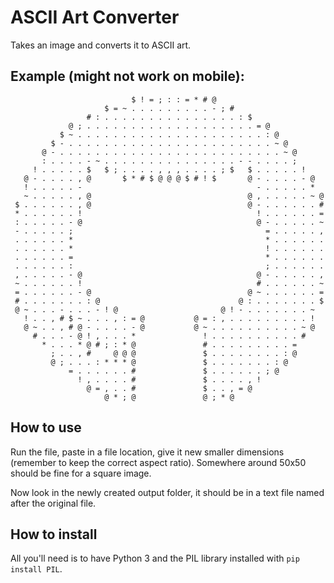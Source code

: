 # ASCII Art Converter

Takes an image and converts it to ASCII art.

## Example (might not work on mobile):
```
                           $ ! = ; : : = * # @                        
                     $ = ~ . . . . . . . . . - ; #                    
                 # : . . . . . . . . . . . . . . . : $                
             @ ; . . . . . . . . . . . . . . . . . . . = @            
           $ ~ . . . . . . . . . . . . . . . . . . . . . : @          
         $ - . . . . . . . . . . . . . . . . . . . . . . . ~ @        
       @ - . . . . . . . . . . . . . . . . . . . . . . . . . ~ @      
       : . . . . - ~ . . . . . . . . . . . . . . . - - . . . . ;      
     ! . . . . . $   $ ; . . . . , , , . . . . ; $   $ . . . . . !    
   @ - . . . . , @       $ * # $ @ @ @ $ # ! $       @ - . . . . - @  
   ! . . . . . -                                       - . . . . . *  
   ~ . . . . . , @                                   @ , . . . . . ~ @
 $ . . . . . . , @                                   @ - . . . . . . #
 * . . . . . . !                                       ! . . . . . . =
 : . . . . . - @                                       @ - . . . . . ~
 - . . . . . ;                                           = . . . . . ,
 . . . . . . *                                           * . . . . . .
 . . . . . . *                                           ! . . . . . .
 . . . . . . =                                           * . . . . . .
 . . . . . . :                                           ; . . . . . .
 , . . . . . - @                                       @ - . . . . . ,
 ~ . . . . . . !                                       # . . . . . . ~
 = . . . . . . - @                                   @ ~ . . . . . . =
 # . . . . . . . : @                               @ : . . . . . . . $
 @ ~ . . . - . . . - ! @                       @ ! - . . . . . . . ~  
   ! . . , # $ ~ . . . , : = @           @ = : , . . . . . . . . . !  
   @ ~ . . , # @ - . . . . - @           @ ~ . . . . . . . . . . ~ @  
     # . . . - @ ! , . . . *               ! . . . . . . . . . . #    
       * . . . * @ # ; : * @               # . . . . . . . . . =      
         ; . . , #     @ @ @               $ . . . . . . . . : @      
         @ ; . . . : * * * @               $ . . . . . . . : @        
             = . . . . . . #               $ . . . . . . ; @          
               ! , . . . . #               $ . . . . , !              
                 @ = , . . #               $ . . , = @                
                     @ * ; @               @ ; * @                    
```
## How to use

Run the file, paste in a file location, give it new smaller dimensions (remember to keep the correct aspect ratio). Somewhere around 50x50 should be fine for a square image.

Now look in the newly created output folder, it should be in a text file named after the original file.

## How to install

All you'll need is to have Python 3 and the PIL library installed with ```pip install PIL```. 

